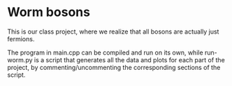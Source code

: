 # Worm bosons

This is our class project, where we realize that all bosons are actually just fermions.

The program in main.cpp can be compiled and run on its own, while run-worm.py is a script that generates all the data and plots for each part of the project, by commenting/uncommenting the corresponding sections of the script.
